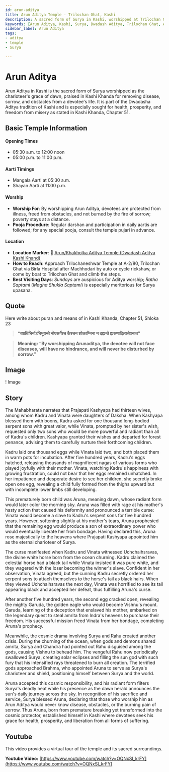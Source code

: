 ```yaml
---
id: arun-aditya
title: Arun Aditya Temple - Trilochan Ghat, Kashi
description: A sacred form of Surya in Kashi, worshipped at Trilochan Ghat. As the divine charioteer, Arun Aditya removes disease, sorrow, and obstacles.
keywords: [Arun Aditya, Kashi, Surya, Dwadash Aditya, Trilochan Ghat, Arun, Hindu temple, Kashi Khanda]
sidebar_label: Arun Aditya
tags:
- aditya
- temple
- Surya

---
```

# Arun Aditya

Arun Aditya in Kashi is the sacred form of Surya worshipped as the charioteer's grace of dawn, praised in Kashi Khanda for removing disease, sorrow, and obstacles from a devotee's life. It is part of the Dwadasha Aditya tradition of Kashi and is especially sought for health, prosperity, and freedom from misery as stated in Kashi Khanda, Chapter 51.

## Basic Temple Information

#### Opening Times
* 05:30 a.m. to 12:00 noon 
* 05:00 p.m. to 11:00 p.m.

#### Aarti Timings
* Mangala Aarti at 05:30 a.m.
* Shayan Aarti at 11:00 p.m.

#### Worship
* **Worship For**: By worshipping Arun Aditya, devotees are protected from illness, freed from obstacles, and not burned by the fire of sorrow; poverty stays at a distance.
* **Pooja Procedure**: Regular darshan and participation in daily aartis are followed; for any special pooja, consult the temple pujari in advance.

#### Location
* **Location Marker**: 📍 [Arun/Khakholka Aditya Temple (Dwadash Aditya Kashi Khand)](https://maps.app.goo.gl/5HZD4eZdhxQwJ9Jz8)
* **How to Reach**: Approach Trilochaneshwar Temple at A-2/80, Trilochan Ghat via Birla Hospital after Machhodari by auto or cycle rickshaw, or come by boat to Trilochan Ghat and climb the steps.
* **Best Visiting Days**: *Sundays* are auspicious for Aditya worship; *Ratha Saptami* (*Magha Shukla Saptami*) is especially meritorious for Surya upasana.


## Quote
Here write about puran and means of in Kashi Khanda, Chapter 51, Shloka 23

> **“व्याधिभिर्नाऽभिभूयन्ते नोपसर्गैश्च कैश्चन शोकाग्निना न दह्यन्ते ह्यरुणादित्यसेवनात”**

> **Meaning: “By worshipping Arunaditya, the devotee will not face diseases, will have no hindrance, and will never be disturbed by sorrow.”**

## Image 

! Image

## Story

The Mahabharata narrates that Prajapati Kashyapa had thirteen wives, among whom Kadru and Vinata were daughters of Daksha. When Kashyapa blessed them with boons, Kadru asked for one thousand long-bodied serpent sons with great valor, while Vinata, prompted by her sister's wish, requested only two sons who would be more powerful and radiant than all of Kadru's children. Kashyapa granted their wishes and departed for forest penance, advising them to carefully nurture their forthcoming children.

Kadru laid one thousand eggs while Vinata laid two, and both placed them in warm pots for incubation. After five hundred years, Kadru's eggs hatched, releasing thousands of magnificent nagas of various forms who played joyfully with their mother. Vinata, watching Kadru's happiness with growing frustration, could not bear that her eggs remained unhatched. In her impatience and desperate desire to see her children, she secretly broke open one egg, revealing a child fully formed from the thighs upward but with incomplete lower limbs still developing.

This prematurely born child was Aruna, meaning dawn, whose radiant form would later color the morning sky. Aruna was filled with rage at his mother's hasty action that caused his deformity and pronounced a terrible curse: Vinata would become a slave to Kadru's serpent sons for five hundred years. However, softening slightly at his mother's tears, Aruna prophesied that the remaining egg would produce a son of extraordinary power who would eventually liberate her from bondage. Having declared this, Aruna rose majestically to the heavens where Prajapati Kashyapa appointed him as the eternal charioteer of Surya.

The curse manifested when Kadru and Vinata witnessed Uchchaihsravas, the divine white horse born from the ocean churning. Kadru claimed the celestial horse had a black tail while Vinata insisted it was pure white, and they wagered with the loser becoming the winner's slave. Confident in her observation, Vinata agreed, but the cunning Kadru secretly ordered her serpent sons to attach themselves to the horse's tail as black hairs. When they viewed Uchchaihsravas the next day, Vinata was horrified to see its tail appearing black and accepted her defeat, thus fulfilling Aruna's curse.

After another five hundred years, the second egg cracked open, revealing the mighty Garuda, the golden eagle who would become Vishnu's mount. Garuda, learning of the deception that enslaved his mother, embarked on the legendary quest to steal amrita from Indra's heavens to purchase their freedom. His successful mission freed Vinata from her bondage, completing Aruna's prophecy.

Meanwhile, the cosmic drama involving Surya and Rahu created another crisis. During the churning of the ocean, when gods and demons shared amrita, Surya and Chandra had pointed out Rahu disguised among the gods, causing Vishnu to behead him. The vengeful Rahu now periodically swallowed Surya, creating solar eclipses and filling the sun god with such fury that his intensified rays threatened to burn all creation. The terrified gods approached Brahma, who appointed Aruna to serve as Surya's charioteer and shield, positioning himself between Surya and the world.

Aruna accepted this cosmic responsibility, and his radiant form filters Surya's deadly heat while his presence as the dawn herald announces the sun's daily journey across the sky. In recognition of his sacrifice and service, Surya blessed Aruna, declaring that those who worship him as Arun Aditya would never know disease, obstacles, or the burning pain of sorrow. Thus Aruna, born from premature breaking yet transformed into the cosmic protector, established himself in Kashi where devotees seek his grace for health, prosperity, and liberation from all forms of suffering.

## Youtube

This video provides a virtual tour of the temple and its sacred surroundings.

**Youtube Video:** [https://www.youtube.com/watch?v=OQNxSl_krFY](https://www.youtube.com/watch?v=OQNxSl_krFY)